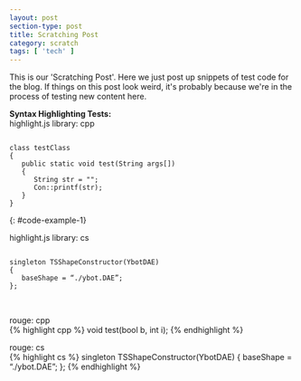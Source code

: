 ```yaml
---
layout: post
section-type: post
title: Scratching Post
category: scratch
tags: [ 'tech' ]
---
```


This is our 'Scratching Post'. Here we just post up snippets of test code for the blog. If things on this post look weird, it's probably because we're in the process of testing new content here.

<b>Syntax Highlighting Tests:</b>
<br>
highlight.js library: cpp
<pre><code class="cpp">
class testClass
{
   public static void test(String args[])
   {
      String str = "";
      Con::printf(str);
   }
}
</code></pre>
{: #code-example-1}
<br>

highlight.js library: cs
<pre><code class="cs">
singleton TSShapeConstructor(YbotDAE)
{
   baseShape = “./ybot.DAE”;
};
</code></pre>
<br>

rouge: cpp
<br>
{% highlight cpp %}
void test(bool b, int i);
{% endhighlight %}
<br>

rouge: cs
<br>
{% highlight cs %}
singleton TSShapeConstructor(YbotDAE)
{
   baseShape = “./ybot.DAE”;
};
{% endhighlight %}
<br>

